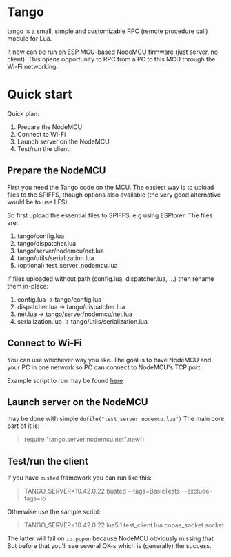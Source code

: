 Tango
=====

tango is a small, simple and customizable RPC (remote procedure call)
module for Lua.

It now can be run on ESP MCU-based NodeMCU firmware (just server, no client).
This opens opportunity to RPC from a PC to this MCU through the Wi-Fi
networking.

Quick start
===========

Quick plan:
1. Prepare the NodeMCU
2. Connect to Wi-Fi
3. Launch server on the NodeMCU
4. Test/run the client

Prepare the NodeMCU
-------------------

First you need the Tango code on the MCU. The easiest way is to upload files
to the SPIFFS, though options also available (the very good alternative would
be to use LFS).

So first upload the essential files to SPIFFS, e.g using ESPlorer. The files are:
1. tango/config.lua
2. tango/dispatcher.lua
3. tango/server/nodemcu/net.lua
4. tango/utils/serialization.lua
5. (optional) test_server_nodemcu.lua

If files uploaded without path (config.lua, dispatcher.lua, ...) then rename
them in-place:
1. config.lua → tango/config.lua
2. dispatcher.lua → tango/dispatcher.lua
3. net.lua →  tango/server/nodemcu/net.lua
4. serialization.lua → tango/utils/serialization.lua

Connect to Wi-Fi
----------------

You can use whichever way you like. The goal is to have NodeMCU and your PC
in one network so PC can connect to NodeMCU's TCP port.

Example script to run may be found [here](https://gist.github.com/ildar/38019d0e01b85df531e1b0f272a6f3e4)

Launch server on the NodeMCU
----------------------------

may be done with simple `dofile("test_server_nodemcu.lua")`
The main core part of it is:
> require "tango.server.nodemcu.net".new()

Test/run the client
-------------------

If you have `busted` framework you can run like this:
> TANGO_SERVER=10.42.0.22 busted --tags=BasicTests --exclude-tags=io

Otherwise use the sample script:
> TANGO_SERVER=10.42.0.22 lua5.1 test_client.lua copas_socket socket

The latter will fail on `io.popen` because NodeMCU obviously missing that.
But before that you'll see several OK-s which is (generally) the success.

